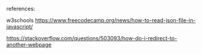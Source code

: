 

references:

w3schools
https://www.freecodecamp.org/news/how-to-read-json-file-in-javascript/ 

https://stackoverflow.com/questions/503093/how-do-i-redirect-to-another-webpage
